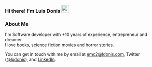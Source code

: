 ### Hi there! I'm Luis Donis <a href="https://www.ldonis.com/"><img src="https://media.giphy.com/media/hvRJCLFzcasrR4ia7z/giphy.gif" width="25px"></a>


### About Me
I'm Software developer with +10 years of experience, entrepreneur and dreamer.  
I love books, science fiction movies and horror stories.

You can get in touch with me by email at [emc2@ldonis.com](mailto:emc2@ldonis.com), Twitter ([@lgdonis](https://twitter.com/lgdonis)), and [LinkedIn](https://www.linkedin.com/in/ldonis/).
